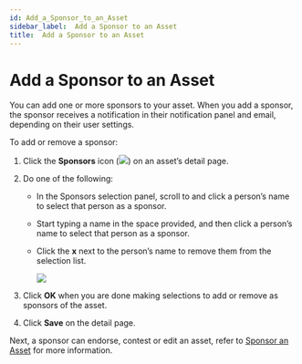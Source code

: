 ```yaml
---
id: Add_a_Sponsor_to_an_Asset
sidebar_label:  Add a Sponsor to an Asset
title:  Add a Sponsor to an Asset
---
```


# Add a Sponsor to an Asset

You can add one or more sponsors to your asset. When you add a sponsor,
the sponsor receives a notification in their notification panel and
email, depending on their user settings.

To add or remove a sponsor:

1.  Click the **Sponsors** icon
    (![](Resources/Images/sponsors_icon.png)) on an asset’s detail page.

2.  Do one of the following:
    
      - In the Sponsors selection panel, scroll to and click a person’s
        name to select that person as a sponsor.
    
      - Start typing a name in the space provided, and then click a
        person’s name to select that person as a sponsor.
    
    <!-- end list -->
    
      - Click the **x** next to the person’s name to remove them from
        the selection list.
        
        ![](Resources/Images/Sponsors_Panel.png)

3.  Click **OK** when you are done making selections to add or remove as
    sponsors of the asset.

4.  Click **Save** on the detail page.

Next, a sponsor can endorse, contest or edit an asset, refer to [Sponsor
an Asset](Sponsor_an_Asset.md) for more information.
